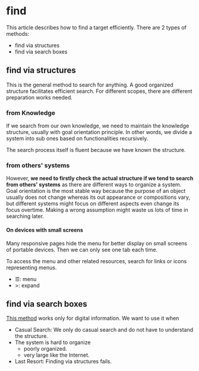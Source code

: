 # find

This article describes how to find a target efficiently. There are 2 types of methods:
- find via structures
- find via search boxes

## find via structures

This is the general method to search for anything. A good organized structure facilitates efficient search. For different scopes, there are different preparation works needed.

### from Knowledge

If we search from our own knowledge, we need to maintain the knowledge structure, usually with goal orientation principle. In other words, we divide a system into sub ones based on functionalities recursively.

The search process itself is fluent because we have known the structure.

### from others' systems

However, **we need to firstly check the actual structure if we tend to search from others' systems** as there are different ways to organize a system. Goal orientation is the most stable way because the purpose of an object usually does not change whereas its out appearance or compositions vary, but different systems might focus on different aspects even change its focus overtime. Making a wrong assumption might waste us lots of time in searching later. 

#### On devices with small screens

Many responsive pages hide the menu for better display on small screens of portable devices. Then we can only see one tab each time.

To access the menu and other related resources, search for links or icons representing menus.
- ☰: menu
- \>: expand 

## find via search boxes

[This method](/Learning/engineering/electronics/software/browser/Search_Skills.md) works only for digital information. We want to use it when
- Casual Search: We only do casual search and do not have to understand the structure.
- The system is hard to organize
    - poorly organized.
    - very large like the Internet.
- Last Resort: Finding via structures fails.